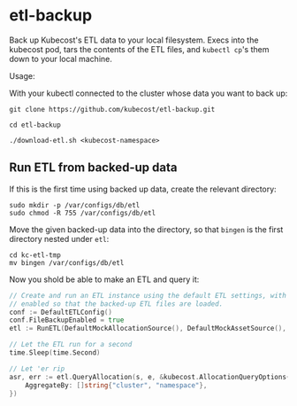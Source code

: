 # etl-backup
Back up Kubecost's ETL data to your local filesystem. Execs into the kubecost pod, tars the contents of the ETL files, and `kubectl cp`'s them down to your local machine.

Usage: 

With your kubectl connected to the cluster whose data you want to back up:

```
git clone https://github.com/kubecost/etl-backup.git

cd etl-backup

./download-etl.sh <kubecost-namespace>
```

## Run ETL from backed-up data

If this is the first time using backed up data, create the relevant directory:
```
sudo mkdir -p /var/configs/db/etl
sudo chmod -R 755 /var/configs/db/etl
```

Move the given backed-up data into the directory, so that `bingen` is the first directory nested under `etl`:
```
cd kc-etl-tmp
mv bingen /var/configs/db/etl
```

Now you shold be able to make an ETL and query it:
```go
// Create and run an ETL instance using the default ETL settings, with file backup
// enabled so that the backed-up ETL files are loaded.
conf := DefaultETLConfig()
conf.FileBackupEnabled = true
etl := RunETL(DefaultMockAllocationSource(), DefaultMockAssetSource(), nil, conf)

// Let the ETL run for a second
time.Sleep(time.Second)

// Let 'er rip
asr, err := etl.QueryAllocation(s, e, &kubecost.AllocationQueryOptions{
	AggregateBy: []string{"cluster", "namespace"},
})
```
